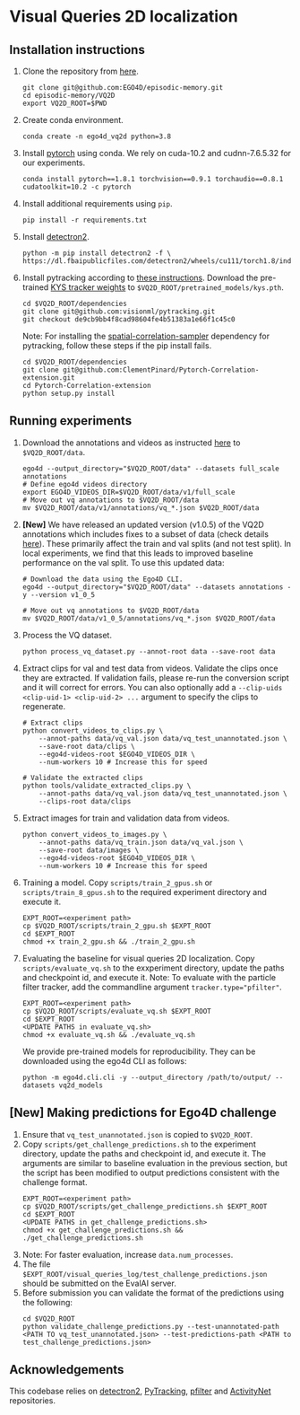 # Visual Queries 2D localization

## Installation instructions

1. Clone the repository from [here](https://github.com/EGO4D/episodic-memory).
    ```
    git clone git@github.com:EGO4D/episodic-memory.git
    cd episodic-memory/VQ2D
    export VQ2D_ROOT=$PWD
    ```
2. Create conda environment.
    ```
    conda create -n ego4d_vq2d python=3.8
    ```

3. Install [pytorch](https://pytorch.org/) using conda. We rely on cuda-10.2 and cudnn-7.6.5.32 for our experiments.
    ```
    conda install pytorch==1.8.1 torchvision==0.9.1 torchaudio==0.8.1 cudatoolkit=10.2 -c pytorch
    ```

4. Install additional requirements using `pip`.
    ```
    pip install -r requirements.txt
    ```

5. Install [detectron2](https://github.com/facebookresearch/detectron2).
    ```
    python -m pip install detectron2 -f \
    https://dl.fbaipublicfiles.com/detectron2/wheels/cu111/torch1.8/index.html
    ```

6.  Install pytracking according to [these instructions](https://github.com/visionml/pytracking/blob/master/INSTALL.md). Download the pre-trained [KYS tracker weights](https://drive.google.com/drive/folders/1WGNcats9lpQpGjAmq0s0UwO6n22fxvKi) to `$VQ2D_ROOT/pretrained_models/kys.pth`.
    ```
    cd $VQ2D_ROOT/dependencies
    git clone git@github.com:visionml/pytracking.git
    git checkout de9cb9bb4f8cad98604fe4b51383a1e66f1c45c0
    ```

    Note: For installing the [spatial-correlation-sampler](https://github.com/ClementPinard/Pytorch-Correlation-extension) dependency for pytracking, follow these steps if the pip install fails.
    ```
    cd $VQ2D_ROOT/dependencies
    git clone git@github.com:ClementPinard/Pytorch-Correlation-extension.git
    cd Pytorch-Correlation-extension
    python setup.py install
    ```

## Running experiments

1. Download the annotations and videos as instructed [here](https://github.com/facebookresearch/Ego4d/blob/main/ego4d/cli/README.md) to `$VQ2D_ROOT/data`.
    ```
    ego4d --output_directory="$VQ2D_ROOT/data" --datasets full_scale annotations
    # Define ego4d videos directory
    export EGO4D_VIDEOS_DIR=$VQ2D_ROOT/data/v1/full_scale
    # Move out vq annotations to $VQ2D_ROOT/data
    mv $VQ2D_ROOT/data/v1/annotations/vq_*.json $VQ2D_ROOT/data
    ```
2. **[New]** We have released an updated version (v1.0.5) of the VQ2D annotations which includes fixes to a subset of data (check details [here](https://eval.ai/web/challenges/challenge-page/1843/overview)). These primarily affect the train and val splits (and not test split). In local experiments, we find that this leads to improved baseline performance on the val split. To use this updated data:
    ```
    # Download the data using the Ego4D CLI.
    ego4d --output_directory="$VQ2D_ROOT/data" --datasets annotations -y --version v1_0_5

    # Move out vq annotations to $VQ2D_ROOT/data
    mv $VQ2D_ROOT/data/v1_0_5/annotations/vq_*.json $VQ2D_ROOT/data
    ```

3. Process the VQ dataset.
    ```
    python process_vq_dataset.py --annot-root data --save-root data
    ```

4. Extract clips for val and test data from videos. Validate the clips once they are extracted. If validation fails, please re-run the conversion script and it will correct for errors. You can also optionally add a `--clip-uids <clip-uid-1> <clip-uid-2> ...` argument to specify the clips to regenerate.
    ```
    # Extract clips
    python convert_videos_to_clips.py \
        --annot-paths data/vq_val.json data/vq_test_unannotated.json \
        --save-root data/clips \
        --ego4d-videos-root $EGO4D_VIDEOS_DIR \
        --num-workers 10 # Increase this for speed

    # Validate the extracted clips
    python tools/validate_extracted_clips.py \
        --annot-paths data/vq_val.json data/vq_test_unannotated.json \
        --clips-root data/clips
    ```

5. Extract images for train and validation data from videos.
    ```
    python convert_videos_to_images.py \
        --annot-paths data/vq_train.json data/vq_val.json \
        --save-root data/images \
        --ego4d-videos-root $EGO4D_VIDEOS_DIR \
        --num-workers 10 # Increase this for speed
    ```

6. Training a model. Copy `scripts/train_2_gpus.sh` or `scripts/train_8_gpus.sh` to the required experiment directory and execute it.
    ```
    EXPT_ROOT=<experiment path>
    cp $VQ2D_ROOT/scripts/train_2_gpu.sh $EXPT_ROOT
    cd $EXPT_ROOT
    chmod +x train_2_gpu.sh && ./train_2_gpu.sh
    ```

7. Evaluating the baseline for visual queries 2D localization. Copy `scripts/evaluate_vq.sh` to the exxperiment directory, update the paths and checkpoint id, and execute it. Note: To evaluate with the particle filter tracker, add the commandline argument `tracker.type="pfilter"`.
    ```
    EXPT_ROOT=<experiment path>
    cp $VQ2D_ROOT/scripts/evaluate_vq.sh $EXPT_ROOT
    cd $EXPT_ROOT
    <UPDATE PATHS in evaluate_vq.sh>
    chmod +x evaluate_vq.sh && ./evaluate_vq.sh
    ```
    We provide pre-trained models for reproducibility. They can be downloaded using the ego4d CLI as follows:
    ```
    python -m ego4d.cli.cli -y --output_directory /path/to/output/ --datasets vq2d_models
    ```

## [New] Making predictions for Ego4D challenge
1. Ensure that `vq_test_unannotated.json` is copied to `$VQ2D_ROOT`.
2. Copy `scripts/get_challenge_predictions.sh` to the experiment directory, update the paths and checkpoint id, and execute it. The arguments are similar to baseline evaluation in the previous section, but the script has been modified to output predictions consistent with the challenge format.
    ```
    EXPT_ROOT=<experiment path>
    cp $VQ2D_ROOT/scripts/get_challenge_predictions.sh $EXPT_ROOT
    cd $EXPT_ROOT
    <UPDATE PATHS in get_challenge_predictions.sh>
    chmod +x get_challenge_predictions.sh && ./get_challenge_predictions.sh
    ```
3. Note: For faster evaluation, increase `data.num_processes`.
4. The file `$EXPT_ROOT/visual_queries_log/test_challenge_predictions.json` should be submitted on the EvalAI server.
5. Before submission you can validate the format of the predictions using the following:
    ```
    cd $VQ2D_ROOT
    python validate_challenge_predictions.py --test-unannotated-path <PATH TO vq_test_unannotated.json> --test-predictions-path <PATH to test_challenge_predictions.json>
    ```

## Acknowledgements
This codebase relies on [detectron2](https://github.com/facebookresearch/detectron2), [PyTracking](https://github.com/visionml/pytracking), [pfilter](https://github.com/johnhw/pfilter) and [ActivityNet](https://github.com/activitynet/ActivityNet) repositories.
